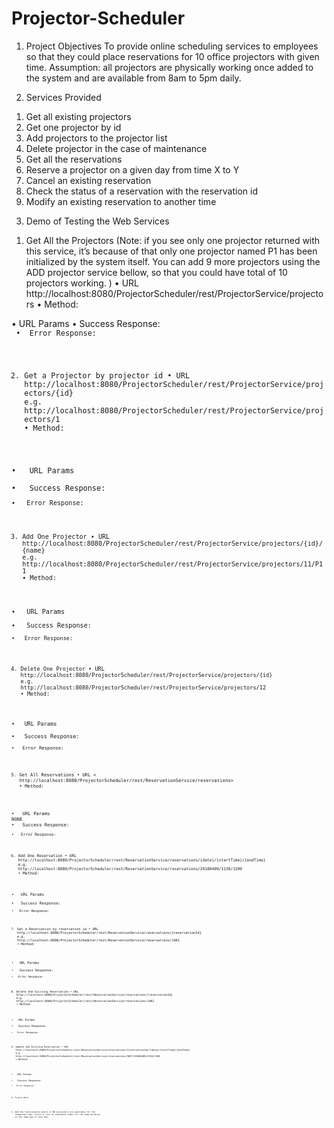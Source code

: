# Projector-Scheduler

1.	Project Objectives
To provide online scheduling services to employees so that they could place reservations for 10 office projectors with given time. Assumption: all projectors are physically working once added to the system and are available from 8am to 5pm daily. 

2.	Services Provided
1)	Get all existing projectors 
2)	Get one projector by id
3)	Add projectors to the projector list
4)	Delete projector in the case of maintenance 
5)	Get all the reservations 
6)	Reserve a projector on a given day from time X to Y
7)	Cancel an existing reservation 
8)	Check the status of a reservation with the reservation id 
9)	Modify an existing reservation to another time

3.	Demo of Testing the Web Services

1)	Get All the Projectors (Note: if you see only one projector returned with this service, it’s because of that only one projector named P1 has been initialized by the system itself. You can add 9 more projectors using the ADD projector service bellow, so that you could have total of 10 projectors working. ) 
•	URL
http://localhost:8080/ProjectorScheduler/rest/ProjectorService/projectors
•	Method:
<GET>
•	URL Params
<NONE>
•	Success Response:
<Code with 200 and projectors id & name in json format>
 •	Error Response:
<Wrong URLs result in response of status code 404>

2)	Get a Projector by projector id
•	URL
http://localhost:8080/ProjectorScheduler/rest/ProjectorService/projectors/{id}
e.g. http://localhost:8080/ProjectorScheduler/rest/ProjectorService/projectors/1
•	Method:
<GET>
•	URL Params
<id:  integer>
•	Success Response:
<Code with 200 and the requested projector id & name in json format>
•	Error Response:
<Wrong URLs result in response of status code 404>

3)	Add One Projector
•	URL
http://localhost:8080/ProjectorScheduler/rest/ProjectorService/projectors/{id}/{name}
e.g. http://localhost:8080/ProjectorScheduler/rest/ProjectorService/projectors/11/P11
•	Method:
<POST>
•	URL Params
<id: integer; name: String>
•	Success Response:
<Code with 200 and return result of “success”> 
•	Error Response:
<Wrong URLs result in response of status code 404; trying to add existing projector one more time results in return code of 200 and result of “failure”>
 
4)	Delete One Projector
•	URL
http://localhost:8080/ProjectorScheduler/rest/ProjectorService/projectors/{id}
e.g. http://localhost:8080/ProjectorScheduler/rest/ProjectorService/projectors/12
•	Method:
<DELETE>
•	URL Params
<id: integer>
•	Success Response:
<Code with 200 and return result of “success”> 
•	Error Response:
<Wrong URLs result in response of status code 404; trying to delete NOT existing projector results in return code of 200 and result of “failure”>
	
 
5)	Get All Reservations
•	URL
< http://localhost:8080/ProjectorScheduler/rest/ReservationService/reservations>
•	Method:
<GET>
•	URL Params
NONE
•	Success Response:
<Code with 200 and all the scheduled reservations in json format> 
•	Error Response:
<Wrong URLs result in response of status code 404>

6)	Add One Reservation
•	URL
http://localhost:8080/ProjectorScheduler/rest/ReservationService/reservations/{date}/{startTime}/{endTime}
e.g.  http://localhost:8080/ProjectorScheduler/rest/ReservationService/reservations/20180409/1130/1200
•	Method:
<POST>
•	URL Params
<date: strings contain non-digit symbols; startTime: strings contain non-digit symbols; endTime: strings contain non-digit symbols>
•	Success Response:
<Code with 200 and return result with details of the successfully created reservation: reservationID, projectorName, startTime, endTime> 
•	Error Response:
<Wrong URLs result in response of status code 404; trying to add reservation conflicting with other existing reservations result in time results in return code of 200 and result of “No projector available with given time”>

 
7)	Get a Reservation by reservation id
•	URL http://localhost:8080/ProjectorScheduler/rest/ReservationService/reservations/{reservationId}
e.g. http://localhost:8080/ProjectorScheduler/rest/ReservationService/reservations/1001
•	Method:
<GET>
•	URL Params
<reservationId:  integer>
•	Success Response:
<Code with 200 and the requested details of the reservation with: reservationId, projectorName, startTime, endTime> 
•	Error Response:
<Wrong URLs result in response of status code 404; requesting non-existing reservation results in status code of 200 and return result of “No such reservation with input id”>

 
8)	Delete One Existing Reservation
•	URL
http://localhost:8080/ProjectorScheduler/rest/ReservationService/reservations/{reservationId}
e.g. http://localhost:8080/ProjectorScheduler/rest/ReservationService/reservations/1002
•	Method:
<DELETE>
•	URL Params
<reservationId: integer>
•	Success Response:
<Code with 200 and return result of “delete is success for reservation with id: the given id”> 
•	Error Response:
<Wrong URLs result in response of status code 404; trying to delete NOT existing reservation results in return code of 200 and result of “no reservation exists for id:  the given id”>
 
9)	Update One Existing Reservation
•	URL
http://localhost:8080/ProjectorScheduler/rest/ReservationService/reservations/{reservationId}/{data}/{startTime}/{endTime}
e.g. http://localhost:8080/ProjectorScheduler/rest/ReservationService/reservations/1007/20180409/1230/1100
•	Method:
<PUT>
•	URL Params
<reservationId: integer; date: strings contain non-digit symbols; startTime: strings contain non-digit symbols; endTime: strings contain non-digit symbols >
•	Success Response:
<Code with 200 and return result of “given reservationId updated successfully with the new reservation details”> 
•	Error Response:
<Wrong URLs result in response of status code 404; trying to delete NOT existing reservation results in return code of 200 and result of “no reservation exists with given reservation id”>


4.	Future Work
1)	Add the functionality where if NO projectors are available for the requested time, return a list of available times for the same duration on the same day or next day. 

